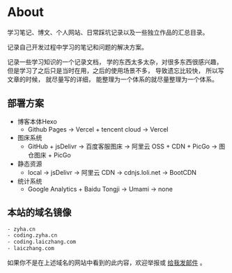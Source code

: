 # About

学习笔记、博文、个人网站、日常踩坑记录以及一些独立作品的汇总目录。

记录自己开发过程中学习的笔记和问题的解决方案。

记录一些学习知识的一个记录文档， 学的东西太多太杂，对很多东西很感兴趣，但是学习了之后只是当时在用，之后的使用场景不多， 导致遗忘比较快， 所以写文章的时候， 就尽量写的详细， 能整理为一个体系的就尽量整理为一个体系。

## 部署方案

- 博客本体Hexo
  - Github Pages -> Vercel + tencent cloud -> Vercel
- 图床系统
  - GitHub + jsDelivr -> 百度客服图床 -> 阿里云 OSS + CDN + PicGo -> 图仓图床 + PicGo
- 静态资源
  - local -> jsDelivr -> 阿里云 CDN -> cdnjs.loli.net -> BootCDN
- 统计系统
  - Google Analytics + Baidu Tongji -> Umami -> none

## 本站的域名镜像

```txt
- zyha.cn
- coding.zyha.cn
- coding.laiczhang.com
- laiczhang.com
```

如果你不是在上述域名的网站中看到的此内容，欢迎举报或 <a href="mailto:laiczhang@outlook.com">给我发邮件</a> 。

